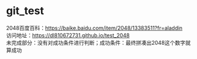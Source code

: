 # git_test
2048百度百科：https://baike.baidu.com/item/2048/13383511?fr=aladdin<br/>
访问地址：https://dl810672731.github.io/test_2048<br/>
未完成部分：没有对成功条件进行判断；成功条件：最终拼凑出2048这个数字就算成功
